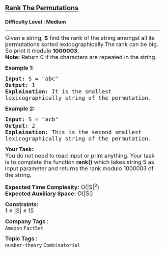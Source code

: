 <h2><a href="https://practice.geeksforgeeks.org/problems/rank-the-permutations2323/1">Rank The Permutations</a></h2><h3>Difficulty Level : Medium</h3><hr><div class="problems_problem_content__Xm_eO"><p><span style="font-size:18px">Given a string, <strong>S</strong> find the rank of the string amongst all its permutations sorted lexicographically.The rank can be big. So print it modulo <strong>1000003</strong>.&nbsp;<br>
<strong>Note:</strong> Return 0 if the characters are repeated in the string.</span></p>

<p><strong><span style="font-size:18px">Example 1:</span></strong></p>

<pre><span style="font-size:18px"><strong>Input:</strong> S = "abc"
<strong>Output:</strong> 1
<strong>Explaination:</strong> It is the smallest 
lexicographically string of the permutation.</span></pre>

<p><strong><span style="font-size:18px">Example 2:</span></strong></p>

<pre><span style="font-size:18px"><strong>Input:</strong> S = "acb"
<strong>Output:</strong> 2
<strong>Explaination:</strong> This is the second smallest
lexicographically string of the permutation.</span></pre>

<p><span style="font-size:18px"><strong>Your Task:</strong><br>
You do not need to read input or print anything. Your task is to complete the function <strong>rank()</strong> which takes string S as input parameter and returns the rank modulo 1000003 of the string.</span></p>

<p><span style="font-size:18px"><strong>Expected Time Complexity:</strong> O(|S|<sup>2</sup>)<br>
<strong>Expected Auxiliary Space:</strong> O(|S|)</span></p>

<p><span style="font-size:18px"><strong>Constraints:</strong><br>
1 ≤ |S| ≤&nbsp;15&nbsp;&nbsp;</span></p>
</div><p><span style=font-size:18px><strong>Company Tags : </strong><br><code>Amazon</code>&nbsp;<code>FactSet</code>&nbsp;<br><p><span style=font-size:18px><strong>Topic Tags : </strong><br><code>number-theory</code>&nbsp;<code>Combinatorial</code>&nbsp;
